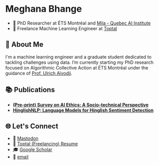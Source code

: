 # Meghana Bhange

- 🔬 PhD Researcher at ÉTS Montréal and [Mila - Quebec AI Institute](https://mila.quebec/en/meghana-bhange)  
- 💼 Freelance Machine Learning Engineer at [Toptal](https://www.toptal.com/resume/meghana-bhange)

## 👋 About Me


I'm a machine learning engineer and a graduate student dedicated to tackling challenges using data. I’m currently starting my PhD research focused on Algorithmic Collective Action at ÉTS Montréal under the guidance of [Prof. Ulrich Aïvodji](https://aivodji.github.io/). 


## 📚 Publications

- [**(Pre-print) Survey on AI Ethics: A Socio-technical Perspective**](https://arxiv.org/abs/2311.17228)  
- [**HinglishNLP: Language Models for Hinglish Sentiment Detection**](https://arxiv.org/abs/2008.09820)  

## 🌐 Let's Connect

- 🐘 [Mastodon](https://mastodon.social/@aspiringcat)  
- 💼 [Toptal (Freelancing) Resume](https://www.toptal.com/resume/meghana-bhange)  
- 🎓 [Google Scholar](https://scholar.google.com/citations?user=r75-7MoAAAAJ&hl)  
- 📧 [email](mailto:meghanabhange13@gmail.com)  
